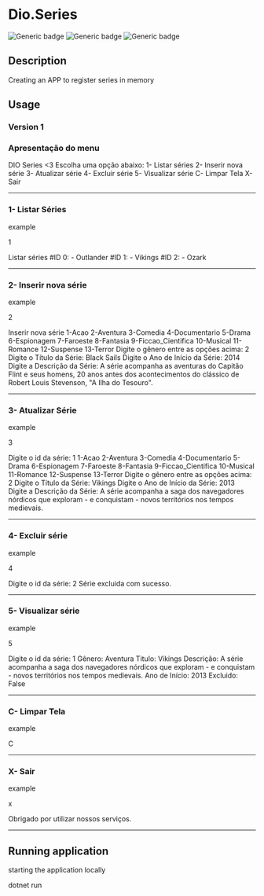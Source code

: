 # Dio.Series

![Generic badge](https://img.shields.io/badge/maintainer-Carlos_Eduardo-purple.svg)
![Generic badge](https://img.shields.io/badge/version-1.0.0-orange.svg)
![Generic badge](https://img.shields.io/badge/Dotnet-blue.svg)

## Description
Creating an APP to register series in memory

## Usage
### Version 1
### Apresentação do menu

DIO Series <3
Escolha uma opção abaixo:
1- Listar séries
2- Inserir nova série
3- Atualizar série
4- Excluir série
5- Visualizar série
C- Limpar Tela
X- Sair

---
### 1- Listar Séries
example

1

Listar séries
#ID 0: - Outlander
#ID 1: - Vikings
#ID 2: - Ozark


---

### 2- Inserir nova série

example

2

Inserir nova série
1-Acao
2-Aventura
3-Comedia
4-Documentario
5-Drama
6-Espionagem
7-Faroeste
8-Fantasia
9-Ficcao_Cientifica
10-Musical
11-Romance
12-Suspense
13-Terror
Digite o gênero entre as opções acima: 2
Digite o Título da Série: Black Sails
Digite o Ano de Início da Série: 2014
Digite a Descrição da Série: A série acompanha as aventuras do Capitão Flint e seus homens, 20 anos antes dos acontecimentos do clássico de Robert Louis Stevenson, "A Ilha do Tesouro".

---

### 3- Atualizar Série

example

3

Digite o id da série: 1
1-Acao
2-Aventura
3-Comedia
4-Documentario
5-Drama
6-Espionagem
7-Faroeste
8-Fantasia
9-Ficcao_Cientifica
10-Musical
11-Romance
12-Suspense
13-Terror
Digite o gênero entre as opções acima: 2
Digite o Título da Série: Vikings
Digite o Ano de Início da Série: 2013                                                                                                            
Digite a Descrição da Série: A série acompanha a saga dos navegadores nórdicos que exploram - e conquistam - novos territórios nos tempos medievais.

---

### 4- Excluir série

example

4

Digite o id da série: 2
Série excluida com sucesso.

---

### 5- Visualizar série

example

5

Digite o id da série: 1
Gênero: Aventura
Titulo: Vikings
Descrição: A série acompanha a saga dos navegadores nórdicos que exploram - e conquistam - novos territórios nos tempos medievais.
Ano de Início: 2013
Excluido: False

---

### C- Limpar Tela

example

C



---

### X- Sair

example

x

Obrigado por utilizar nossos serviços.

---

## Running application

starting the application locally

dotnet run